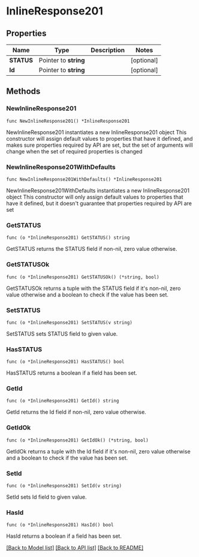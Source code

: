 # InlineResponse201

## Properties

Name | Type | Description | Notes
------------ | ------------- | ------------- | -------------
**STATUS** | Pointer to **string** |  | [optional] 
**Id** | Pointer to **string** |  | [optional] 

## Methods

### NewInlineResponse201

`func NewInlineResponse201() *InlineResponse201`

NewInlineResponse201 instantiates a new InlineResponse201 object
This constructor will assign default values to properties that have it defined,
and makes sure properties required by API are set, but the set of arguments
will change when the set of required properties is changed

### NewInlineResponse201WithDefaults

`func NewInlineResponse201WithDefaults() *InlineResponse201`

NewInlineResponse201WithDefaults instantiates a new InlineResponse201 object
This constructor will only assign default values to properties that have it defined,
but it doesn't guarantee that properties required by API are set

### GetSTATUS

`func (o *InlineResponse201) GetSTATUS() string`

GetSTATUS returns the STATUS field if non-nil, zero value otherwise.

### GetSTATUSOk

`func (o *InlineResponse201) GetSTATUSOk() (*string, bool)`

GetSTATUSOk returns a tuple with the STATUS field if it's non-nil, zero value otherwise
and a boolean to check if the value has been set.

### SetSTATUS

`func (o *InlineResponse201) SetSTATUS(v string)`

SetSTATUS sets STATUS field to given value.

### HasSTATUS

`func (o *InlineResponse201) HasSTATUS() bool`

HasSTATUS returns a boolean if a field has been set.

### GetId

`func (o *InlineResponse201) GetId() string`

GetId returns the Id field if non-nil, zero value otherwise.

### GetIdOk

`func (o *InlineResponse201) GetIdOk() (*string, bool)`

GetIdOk returns a tuple with the Id field if it's non-nil, zero value otherwise
and a boolean to check if the value has been set.

### SetId

`func (o *InlineResponse201) SetId(v string)`

SetId sets Id field to given value.

### HasId

`func (o *InlineResponse201) HasId() bool`

HasId returns a boolean if a field has been set.


[[Back to Model list]](../README.md#documentation-for-models) [[Back to API list]](../README.md#documentation-for-api-endpoints) [[Back to README]](../README.md)


